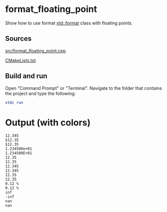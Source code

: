 # format_floating_point

Show how to use format [xtd::format](https://gammasoft71.github.io/xtd/reference_guides/latest/_format_page.html) class with floating points.

## Sources

[src/format_floating_point.cpp](src/format_floating_point.cpp)

[CMakeLists.txt](CMakeLists.txt)

## Build and run

Open "Command Prompt" or "Terminal". Navigate to the folder that contains the project and type the following:

```cmake
xtdc run
```

# Output (with colors)

```
12.345
$12.35
$12.35
1.234500e+01
1.234500E+01
12.35
12.35
12.345
12.345
12.35
12.35
0.12 %
0.12 %
inf
-inf
nan
nan
```

